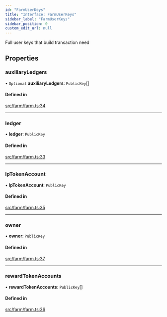 ```yaml
---
id: "FarmUserKeys"
title: "Interface: FarmUserKeys"
sidebar_label: "FarmUserKeys"
sidebar_position: 0
custom_edit_url: null
---
```


Full user keys that build transaction need

## Properties

### auxiliaryLedgers

• `Optional` **auxiliaryLedgers**: `PublicKey`[]

#### Defined in

[src/farm/farm.ts:34](https://github.com/alpha-defi/raydium-sdk/blob/5597113/src/farm/farm.ts#L34)

___

### ledger

• **ledger**: `PublicKey`

#### Defined in

[src/farm/farm.ts:33](https://github.com/alpha-defi/raydium-sdk/blob/5597113/src/farm/farm.ts#L33)

___

### lpTokenAccount

• **lpTokenAccount**: `PublicKey`

#### Defined in

[src/farm/farm.ts:35](https://github.com/alpha-defi/raydium-sdk/blob/5597113/src/farm/farm.ts#L35)

___

### owner

• **owner**: `PublicKey`

#### Defined in

[src/farm/farm.ts:37](https://github.com/alpha-defi/raydium-sdk/blob/5597113/src/farm/farm.ts#L37)

___

### rewardTokenAccounts

• **rewardTokenAccounts**: `PublicKey`[]

#### Defined in

[src/farm/farm.ts:36](https://github.com/alpha-defi/raydium-sdk/blob/5597113/src/farm/farm.ts#L36)
